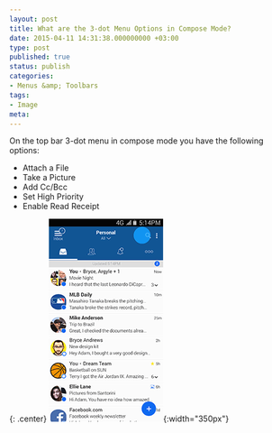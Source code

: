 ```yaml
---
layout: post
title: What are the 3-dot Menu Options in Compose Mode?
date: 2015-04-11 14:31:38.000000000 +03:00
type: post
published: true
status: publish
categories:
- Menus &amp; Toolbars
tags:
- Image
meta:
---
```


On the top bar 3-dot menu in compose mode you have the following options:

* Attach a File
* Take a Picture
* Add Cc/Bcc
* Set High Priority
* Enable Read Receipt

{: .center}
![Compose](/assets/BlueMail_3_Dot_Composition.gif){:width="350px"}